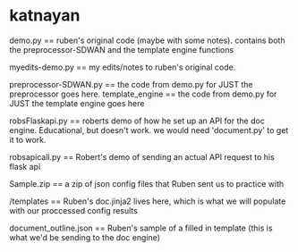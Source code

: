 # katnayan

demo.py == ruben's original code (maybe with some notes). contains both the preprocessor-SDWAN and the template engine functions

myedits-demo.py == my edits/notes to ruben's original code. 

preprocessor-SDWAN.py == the code from demo.py for JUST the preprocessor goes here.
template_engine == the code from demo.py for JUST the template engine goes here 

robsFlaskapi.py == roberts demo of how he set up an API for the doc engine.  Educational, but doesn't work. 
                    we would need 'document.py' to get it to work. 

robsapicall.py == Robert's demo of sending an actual API request to his flask api 


Sample.zip == a zip of json config files that Ruben sent us to practice with 

/templates == Ruben's doc.jinja2 lives here, which is what we will populate with our proccessed config results 

document_outline.json == Ruben's sample of a filled in template (this is what we'd be sending to the doc engine)